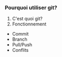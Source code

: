### Pourquoi utiliser git?

1. C'est quoi git?
2. Fonctionnement
  * Commit
  * Branch
  * Pull/Push
  * Conflits
